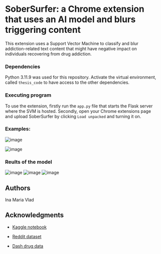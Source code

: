 # SoberSurfer: a Chrome extension that uses an AI model and blurs triggering content

This extension uses a Support Vector Machine to classify and blur addiction-related text content that might have negative impact on individuals recovering from drug addiction.

### Dependencies

Python 3.11.9 was used for this repository. Activate the virtual environment, called `thesis_code` to have access to the other dependencies.

### Executing program

To use the extension, firstly run the `app.py` file that starts the Flask server where the SVM is hosted. 
Secondly, open your Chrome extensions page and upload SoberSurfer by clicking `Load unpacked` and turning it on.

### Examples:

![image](https://github.com/inavld/Chrome-extension-for-drug-addiction/assets/130556930/4607bf3f-0cb8-4671-8394-24361b61c34f)

![image](https://github.com/inavld/Chrome-extension-for-drug-addiction/assets/130556930/bdb5edc1-f5f9-4a1b-9677-a6d636f11bb0)

### Reults of the model
![image](https://github.com/inavld/Chrome-extension-for-drug-addiction/assets/130556930/b3d89833-7a5b-4bc8-b29d-6e7876c457ec)
![image](https://github.com/inavld/Chrome-extension-for-drug-addiction/assets/130556930/8ca95795-1953-41b3-8c3f-64b0917b9a4d)
![image](https://github.com/inavld/Chrome-extension-for-drug-addiction/assets/130556930/8e711ccc-0cef-41d5-9cc3-4a271d7113e0)

## Authors

Ina Maria Vlad

## Acknowledgments
* [Kaggle notebook](https://www.kaggle.com/code/rahulvv/lstm-machine-learning-models-89-accuracy/notebook)

* [Reddit dataset](https://www.kaggle.com/datasets/prakharrathi25/reddit-data-huge)
* [Dash drug data](https://zenodo.org/records/4278895)

